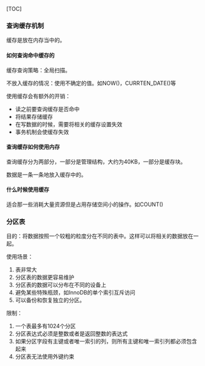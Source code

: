 [TOC]

### 查询缓存机制

缓存是放在内存当中的。

#### 如何查询命中缓存的

缓存查询策略：全局扫描。

不放入缓存的情况：使用不确定的值。如NOW()，CURRTEN_DATE()等

使用缓存会有额外的开销：

- 读之前要查询缓存是否命中
- 将结果存储缓存
- 在写数据的时候，需要将相关的缓存设置失效
- 事务机制会使缓存失效

#### 查询缓存如何使用内存

查询缓存分为两部分，一部分是管理结构，大约为40KB，一部分是缓存块。

数据是一条一条地放入缓存中的。

#### 什么时候使用缓存

适合那一些消耗大量资源但是占用存储空间小的操作。如COUNT()

### 分区表

目的：将数据按照一个较粗的粒度分在不同的表中。这样可以将相关的数据放在一起。

使用场景：

1. 表非常大
2. 分区表的数据更容易维护
3. 分区表的数据可以分布在不同的设备上
4. 避免某些特殊瓶颈，如InnoDB的单个索引互斥访问
5. 可以备份和恢复独立的分区。

限制：

1. 一个表最多有1024个分区
2. 分区表达式必须是整数或者是返回整数的表达式
3. 如果分区字段有主键或者唯一索引的列，则所有主键和唯一索引列都必须包含起来
4. 分区表无法使用外键约束

